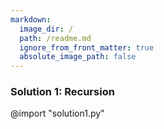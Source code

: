 ```yaml
---
markdown:
  image_dir: /
  path: /readme.md
  ignore_from_front_matter: true
  absolute_image_path: false
---
```



### Solution 1: Recursion

@import "solution1.py"
